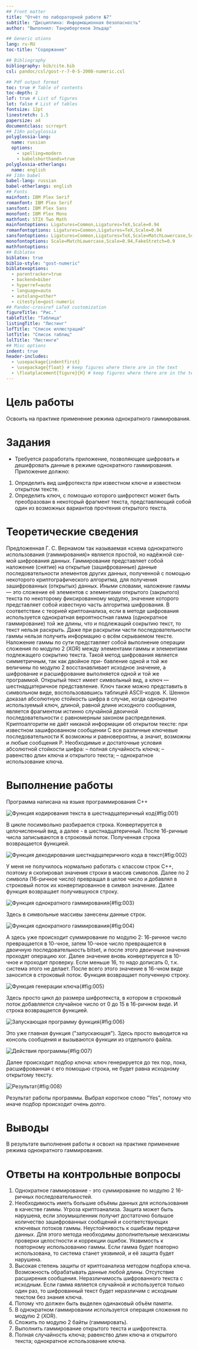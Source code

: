 ```yaml
---
## Front matter
title: "Отчёт по лабораторной работе №7"
subtitle: "Дисциплина: Информационная безопасность"
author: "Выполнил: Танрибергенов Эльдар"

## Generic otions
lang: ru-RU
toc-title: "Содержание"

## Bibliography
bibliography: bib/cite.bib
csl: pandoc/csl/gost-r-7-0-5-2008-numeric.csl

## Pdf output format
toc: true # Table of contents
toc-depth: 2
lof: true # List of figures
lot: false # List of tables
fontsize: 12pt
linestretch: 1.5
papersize: a4
documentclass: scrreprt
## I18n polyglossia
polyglossia-lang:
  name: russian
  options:
	- spelling=modern
	- babelshorthands=true
polyglossia-otherlangs:
  name: english
## I18n babel
babel-lang: russian
babel-otherlangs: english
## Fonts
mainfont: IBM Plex Serif
romanfont: IBM Plex Serif
sansfont: IBM Plex Sans
monofont: IBM Plex Mono
mathfont: STIX Two Math
mainfontoptions: Ligatures=Common,Ligatures=TeX,Scale=0.94
romanfontoptions: Ligatures=Common,Ligatures=TeX,Scale=0.94
sansfontoptions: Ligatures=Common,Ligatures=TeX,Scale=MatchLowercase,Scale=0.94
monofontoptions: Scale=MatchLowercase,Scale=0.94,FakeStretch=0.9
mathfontoptions:
## Biblatex
biblatex: true
biblio-style: "gost-numeric"
biblatexoptions:
  - parentracker=true
  - backend=biber
  - hyperref=auto
  - language=auto
  - autolang=other*
  - citestyle=gost-numeric
## Pandoc-crossref LaTeX customization
figureTitle: "Рис."
tableTitle: "Таблица"
listingTitle: "Листинг"
lofTitle: "Список иллюстраций"
lotTitle: "Список таблиц"
lolTitle: "Листинги"
## Misc options
indent: true
header-includes:
  - \usepackage{indentfirst}
  - \usepackage{float} # keep figures where there are in the text
  - \floatplacement{figure}{H} # keep figures where there are in the text
---
```


# Цель работы

 Освоить на практике применение режима однократного гаммирования.

# Задания

- Требуется разработать приложение, позволяющее шифровать и дешифровать данные в режиме однократного гаммирования. Приложение должно:
1. Определить вид шифротекста при известном ключе и известном открытом тексте.
2. Определить ключ, с помощью которого шифротекст может быть преобразован в некоторый фрагмент текста, представляющий собой один из возможных вариантов прочтения открытого текста.


# Теоретические сведения

Предложенная Г. С. Вернамом так называемая «схема однократного использования (гаммирования)» является простой, но надёжной схе-
мой шифрования данных. Гаммирование представляет собой наложение (снятие) на открытые (зашифрованные) данные последовательности элементов других данных, полученной с помощью некоторого криптографического алгоритма, для получения зашифрованных (открытых) данных. Иными словами, наложение гаммы — это сложение её элементов с элементами открытого (закрытого) текста по некоторому фиксированному модулю, значение которого представляет собой известную часть алгоритма шифрования.
В соответствии с теорией криптоанализа, если в методе шифрования используется однократная вероятностная гамма (однократное гаммирование) той же длины, что и подлежащий сокрытию текст, то текст нельзя раскрыть.
Даже при раскрытии части последовательности гаммы нельзя получить информацию о всём скрываемом тексте.
Наложение гаммы по сути представляет собой выполнение операции сложения по модулю 2 (XOR) между элементами гаммы и элементами подлежащего сокрытию текста. Такой метод шифрования является симметричным, так как двойное при-
бавление одной и той же величины по модулю 2 восстанавливает исходное значение, а шифрование и расшифрование выполняется одной и той же программой. Открытый текст имеет символьный вид, а ключ — шестнадцатеричное представление. Ключ также можно представить в символьном виде, воспользовавшись таблицей ASCII-кодов.
К. Шеннон доказал абсолютную стойкость шифра в случае, когда однократно используемый ключ, длиной, равной длине исходного сообщения, является фрагментом истинно случайной двоичной последовательности с равномерным законом распределения. Криптоалгоритм не даёт никакой информации об открытом тексте: при известном зашифрованном сообщении C все различные ключевые последовательности K возможны и равновероятны, а значит, возможны и любые сообщения P.
Необходимые и достаточные условия абсолютной стойкости шифра:
– полная случайность ключа;
– равенство длин ключа и открытого текста;
– однократное использование ключа.



# Выполнение работы

Программа написана на языке программирования С++

![Функция кодирования текста в шестнадцатеричный код](../images/1.png){#fig:001}

В цикле посимвольно разбирается строка. Конвертируется в целочисленный вид, а далее - в шестнадцатеричный. После 16-ричные числа записываются в строковый поток. Полученная строка возвращается функцией.


![Функция декодирования шестнадцатеричного кода в текст](../images/2.png){#fig:002}

У меня не получилось нормально работать с классом строк С++, поэтому я скопировал значения строки в массив символов. Далее по 2 символа (16-ричное число) превращал в целое число и добавлял в строковый поток их конвертированное в символ значение.
Далее функция возвращает получившуюся строку.


![Функция однократного гаммирования](../images/3.1.png){#fig:003}

Здесь в символьные массивы занесены данные строк. 

![Функция однократного гаммирования](../images/3.2.png){#fig:004}

А здесь уже происходит суммирование по модулю 2: 16-ричное число превращается в 10-чное, затем 10-чное число превращается в двоичную последовательность bitset, и после этого двоичные значения проходят операцию xor. Далее значение вновь конвертируется в 10-чное и проходит проверку. Если меньше 16, то надо дописать 0, т.к. система этого не делает. После всего этого значение в 16-чном виде заносится в строковый поток. Функция возвращает полученную строку.


![Функция генерации ключа](../images/4.png){#fig:005}

Здесь просто цикл до размера шифротекста, в котором в строковый поток добавляется случайное число от 0 до 15 в 16-ричном виде.
И строка возвращается функцией.

![Запускающая программу функция](../images/5.png){#fig:006}

Это уже главная функция ("запускающая"). Здесь просто выводится на консоль сообщения и вызываются функции из отдельного файла.

![Действия программы](../images/6.png){#fig:007}

Далее происходит подбор ключа: ключ генерируется до тех пор, пока, расшифрованная с его помощью строка, не будет равна исходному открытому тексту.

![Результат](../images/7.png){#fig:008}

Результат работы программы. Выбрал короткое слово "Yes", потому что иначе подбор происходит очень долго.


# Выводы

 В результате выполнения работы я освоил на практике применение режима однократного гаммирования.

# Ответы на контрольные вопросы

1. Однократное гаммирование - это суммирование по модулю 2 16-ричных последовательностей.
2. Необходимость иметь большие объёмы данных для использования в качестве гаммы. Угроза криптоанализа. Защита может быть нарушена, если злоумышленник получит достаточно большое количество зашифрованных сообщений и соответствующих ключевых потоков гаммы. Неустойчивость к ошибкам передачи данных. Для этого метода необходимы дополнительные механизмы проверки целостности и коррекции ошибок. Уязвимость к повторному использованию гаммы. Если гамма будет повторно использована, то система станет уязвимой, и её защита будет нарушена.
3. Высокая степень защиты от криптоанализа методом подбора ключа. Возможность обрабатывать данные любой длины. 
Отсутствие расширения сообщения. Неразличимость шифрованного текста с исходным. Если гамма является случайной и используется только один раз, то шифрованный текст будет неразличим с исходным текстом без знания ключа.
4. Потому что должен быть выделен одинаковый объём памяти.
5. В однократном гаммировании используется операция сложения по модулю 2 (XOR).
6. Сложить по модулю 2 байты (гаммировать).
7. Выполнить гаммирование открытого текста и шифротекста.
8. Полная случайность ключа; равенство длин ключа и открытого текста; однократное использование ключа.
